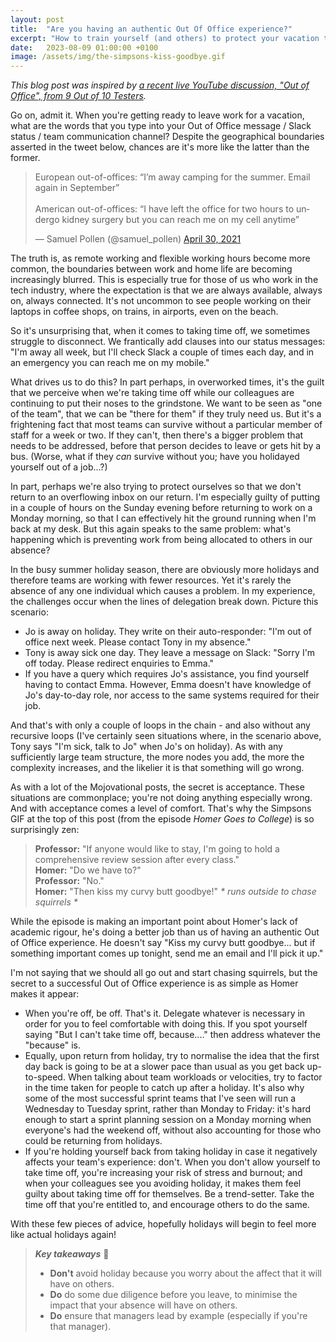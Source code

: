 ```yaml
---
layout: post
title:  "Are you having an authentic Out Of Office experience?"
excerpt: "How to train yourself (and others) to protect your vacation time."
date:   2023-08-09 01:00:00 +0100
image: /assets/img/the-simpsons-kiss-goodbye.gif
---
```


_This blog post was inspired by [a recent live YouTube discussion, "Out of Office", from 9 Out of 10 Testers](https://www.youtube.com/watch?v=7EMaw6SQUxE)._

Go on, admit it. When you're getting ready to leave work for a vacation, what are the words that you type into your Out of Office message / Slack status / team communication channel? Despite the geographical boundaries asserted in the tweet below, chances are it's more like the latter than the former.

<blockquote class="twitter-tweet"><p lang="en" dir="ltr">European out-of-offices: “I’m away camping for the summer. Email again in September”<br><br>American out-of-offices: “I have left the office for two hours to undergo kidney surgery but you can reach me on my cell anytime”</p>&mdash; Samuel Pollen (@samuel_pollen) <a href="https://twitter.com/samuel_pollen/status/1388121095597854725?ref_src=twsrc%5Etfw">April 30, 2021</a></blockquote> <script async src="https://platform.twitter.com/widgets.js" charset="utf-8"></script>

The truth is, as remote working and flexible working hours become more common, the boundaries between work and home life are becoming increasingly blurred. This is especially true for those of us who work in the tech industry, where the expectation is that we are always available, always on, always connected. It's not uncommon to see people working on their laptops in coffee shops, on trains, in airports, even on the beach.

So it's unsurprising that, when it comes to taking time off, we sometimes struggle to disconnect. We frantically add clauses into our status messages: "I'm away all week, but I'll check Slack a couple of times each day, and in an emergency you can reach me on my mobile."

What drives us to do this? In part perhaps, in overworked times, it's the guilt that we perceive when we're taking time off while our colleagues are continuing to put their noses to the grindstone. We want to be seen as "one of the team", that we can be "there for them" if they truly need us. But it's a frightening fact that most teams can survive without a particular member of staff for a week or two. If they can't, then there's a bigger problem that needs to be addressed, before that person decides to leave or gets hit by a bus. (Worse, what if they _can_ survive without you; have you holidayed yourself out of a job...?)

In part, perhaps we're also trying to protect ourselves so that we don't return to an overflowing inbox on our return. I'm especially guilty of putting in a couple of hours on the Sunday evening before returning to work on a Monday morning, so that I can effectively hit the ground running when I'm back at my desk. But this again speaks to the same problem: what's happening which is preventing work from being allocated to others in our absence?

In the busy summer holiday season, there are obviously more holidays and therefore teams are working with fewer resources. Yet it's rarely the absence of any one individual which causes a problem. In my experience, the challenges occur when the lines of delegation break down. Picture this scenario:

* Jo is away on holiday. They write on their auto-responder: "I'm out of office next week. Please contact Tony in my absence."
* Tony is away sick one day. They leave a message on Slack: "Sorry I'm off today. Please redirect enquiries to Emma."
* If you have a query which requires Jo's assistance, you find yourself having to contact Emma. However, Emma doesn't have knowledge of Jo's day-to-day role, nor access to the same systems required for their job.

And that's with only a couple of loops in the chain - and also without any recursive loops (I've certainly seen situations where, in the scenario above, Tony says "I'm sick, talk to Jo" when Jo's on holiday). As with any sufficiently large team structure, the more nodes you add, the more the complexity increases, and the likelier it is that something will go wrong.

As with a lot of the Mojovational posts, the secret is acceptance. These situations are commonplace; you're not doing anything especially wrong. And with acceptance comes a level of comfort. That's why the Simpsons GIF at the top of this post (from the episode _Homer Goes to College_) is so surprisingly zen:

> **Professor:** "If anyone would like to stay, I'm going to hold a comprehensive review session after every class."  
> **Homer:** "Do we have to?"  
> **Professor:** "No."  
> **Homer:** "Then kiss my curvy butt goodbye!" _* runs outside to chase squirrels *_

While the episode is making an important point about Homer's lack of academic rigour, he's doing a better job than us of having an authentic Out of Office experience. He doesn't say "Kiss my curvy butt goodbye... but if something important comes up tonight, send me an email and I'll pick it up."

I'm not saying that we should all go out and start chasing squirrels, but the secret to a successful Out of Office experience is as simple as Homer makes it appear:

* When you're off, be off. That's it. Delegate whatever is necessary in order for you to feel comfortable with doing this. If you spot yourself saying "But I can't take time off, because...." then address whatever the "because" is.
* Equally, upon return from holiday, try to normalise the idea that the first day back is going to be at a slower pace than usual as you get back up-to-speed. When talking about team workloads or velocities, try to factor in the time taken for people to catch up after a holiday. It's also why some of the most successful sprint teams that I've seen will run a Wednesday to Tuesday sprint, rather than Monday to Friday: it's hard enough to start a sprint planning session on a Monday morning when everyone's had the weekend off, without also accounting for those who could be returning from holidays.
* If you're holding yourself back from taking holiday in case it negatively affects your team's experience: don't. When you don't allow yourself to take time off, you're increasing your risk of stress and burnout; and when your colleagues see you avoiding holiday, it makes them feel guilty about taking time off for themselves. Be a trend-setter. Take the time off that you're entitled to, and encourage others to do the same.

With these few pieces of advice, hopefully holidays will begin to feel more like actual holidays again!

> **_Key takeaways_** 📝  
> * **Don't** avoid holiday because you worry about the affect that it will have on others.
> * **Do** do some due diligence before you leave, to minimise the impact that your absence will have on others.
> * **Do** ensure that managers lead by example (especially if you're that manager).